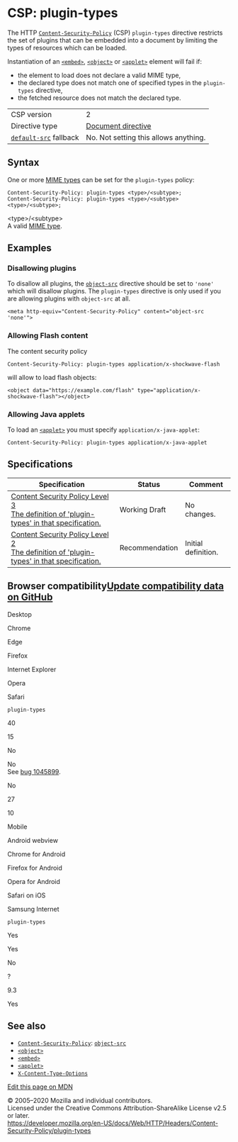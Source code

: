 CSP: plugin-types
=================

The HTTP [`Content-Security-Policy`](../content-security-policy) (CSP) `plugin-types` directive restricts the set of plugins that can be embedded into a document by limiting the types of resources which can be loaded.

Instantiation of an [`<embed>`](https://developer.mozilla.org/en-US/docs/Web/HTML/Element/embed), [`<object>`](https://developer.mozilla.org/en-US/docs/Web/HTML/Element/object) or [`<applet>`](https://developer.mozilla.org/en-US/docs/Web/HTML/Element/applet) element will fail if:

-   the element to load does not declare a valid MIME type,
-   the declared type does not match one of specified types in the `plugin-types` directive,
-   the fetched resource does not match the declared type.

<table><tbody><tr class="odd"><td>CSP version</td><td>2</td></tr><tr class="even"><td>Directive type</td><td><a href="https://developer.mozilla.org/en-US/docs/Glossary/Document_directive">Document directive</a></td></tr><tr class="odd"><td><a href="default-src"><code>default-src</code></a> fallback</td><td>No. Not setting this allows anything.</td></tr></tbody></table>

Syntax
------

One or more [MIME types](../../basics_of_http/mime_types) can be set for the `plugin-types` policy:

    Content-Security-Policy: plugin-types <type>/<subtype>;
    Content-Security-Policy: plugin-types <type>/<subtype> <type>/<subtype>;

&lt;type&gt;/&lt;subtype&gt;  
A valid [MIME type](../../basics_of_http/mime_types/complete_list_of_mime_types).

Examples
--------

### Disallowing plugins

To disallow all plugins, the [`object-src`](object-src) directive should be set to `'none'` which will disallow plugins. The `plugin-types` directive is only used if you are allowing plugins with `object-src` at all.

    <meta http-equiv="Content-Security-Policy" content="object-src 'none'">

### Allowing Flash content

The content security policy

    Content-Security-Policy: plugin-types application/x-shockwave-flash

will allow to load flash objects:

    <object data="https://example.com/flash" type="application/x-shockwave-flash"></object>

### Allowing Java applets

To load an [`<applet>`](https://developer.mozilla.org/en-US/docs/Web/HTML/Element/applet) you must specify `application/x-java-applet`:

    Content-Security-Policy: plugin-types application/x-java-applet

Specifications
--------------

<table><thead><tr class="header"><th>Specification</th><th>Status</th><th>Comment</th></tr></thead><tbody><tr class="odd"><td><a href="https://w3c.github.io/webappsec-csp/#directive-plugin-types">Content Security Policy Level 3<br />
<span class="small">The definition of 'plugin-types' in that specification.</span></a></td><td><span class="spec-WD">Working Draft</span></td><td>No changes.</td></tr><tr class="even"><td><a href="https://w3c.github.io/webappsec-csp/2/#directive-plugin-types">Content Security Policy Level 2<br />
<span class="small">The definition of 'plugin-types' in that specification.</span></a></td><td><span class="spec-REC">Recommendation</span></td><td>Initial definition.</td></tr></tbody></table>

Browser compatibility<a href="https://github.com/mdn/browser-compat-data" class="bc-github-link">Update compatibility data on GitHub</a>
----------------------------------------------------------------------------------------------------------------------------------------

Desktop

<span class="bc-head-txt-label bc-head-icon-chrome">Chrome</span>

<span class="bc-head-txt-label bc-head-icon-edge">Edge</span>

<span class="bc-head-txt-label bc-head-icon-firefox">Firefox</span>

<span class="bc-head-txt-label bc-head-icon-ie">Internet Explorer</span>

<span class="bc-head-txt-label bc-head-icon-opera">Opera</span>

<span class="bc-head-txt-label bc-head-icon-safari">Safari</span>

`plugin-types`

40

15

No

 No   
See [bug 1045899](https://bugzil.la/1045899).

No

27

10

Mobile

<span class="bc-head-txt-label bc-head-icon-webview_android">Android webview</span>

<span class="bc-head-txt-label bc-head-icon-chrome_android">Chrome for Android</span>

<span class="bc-head-txt-label bc-head-icon-firefox_android">Firefox for Android</span>

<span class="bc-head-txt-label bc-head-icon-opera_android">Opera for Android</span>

<span class="bc-head-txt-label bc-head-icon-safari_ios">Safari on iOS</span>

<span class="bc-head-txt-label bc-head-icon-samsunginternet_android">Samsung Internet</span>

`plugin-types`

Yes

Yes

No

?

9.3

Yes

See also
--------

-   [`Content-Security-Policy`](../content-security-policy): [`object-src`](object-src)
-   [`<object>`](https://developer.mozilla.org/en-US/docs/Web/HTML/Element/object)
-   [`<embed>`](https://developer.mozilla.org/en-US/docs/Web/HTML/Element/embed)
-   [`<applet>`](https://developer.mozilla.org/en-US/docs/Web/HTML/Element/applet)
-   [`X-Content-Type-Options`](../x-content-type-options)

<a href="https://developer.mozilla.org/en-US/docs/Web/HTTP/Headers/Content-Security-Policy/plugin-types$edit" class="_attribution-link">Edit this page on MDN</a>

© 2005–2020 Mozilla and individual contributors.  
Licensed under the Creative Commons Attribution-ShareAlike License v2.5 or later.  
<a href="https://developer.mozilla.org/en-US/docs/Web/HTTP/Headers/Content-Security-Policy/plugin-types" class="_attribution-link">https://developer.mozilla.org/en-US/docs/Web/HTTP/Headers/Content-Security-Policy/plugin-types</a>
